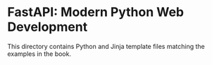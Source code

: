 # FastAPI: Modern Python Web Development

This directory contains Python and Jinja template files matching the examples in the book.
